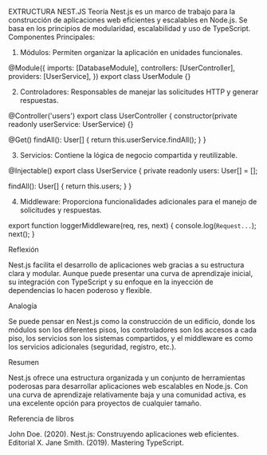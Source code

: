 EXTRUCTURA NEST.JS
Teoría
Nest.js es un marco de trabajo para la construcción de aplicaciones web eficientes y escalables en Node.js. Se basa en los principios de modularidad, escalabilidad y uso de TypeScript.
Componentes Principales:
1.	Módulos: Permiten organizar la aplicación en unidades funcionales.

@Module({
imports: [DatabaseModule],
controllers: [UserController],
providers: [UserService],
})
export class UserModule {}


2.	Controladores: Responsables de manejar las solicitudes HTTP y generar respuestas.

@Controller('users')
export class UserController {
constructor(private readonly userService: UserService) {}

@Get()
findAll(): User[] {
return this.userService.findAll();
}
}


3.	Servicios: Contiene la lógica de negocio compartida y reutilizable.

@Injectable()
export class UserService {
private readonly users: User[] = [];

findAll(): User[] {
return this.users;
  }
}

4.	Middleware: Proporciona funcionalidades adicionales para el manejo de solicitudes y respuestas.

export function loggerMiddleware(req, res, next) {
console.log(`Request...`);
next();
}
  

Reflexión

Nest.js facilita el desarrollo de aplicaciones web gracias a su estructura clara y modular. Aunque puede presentar una curva de aprendizaje inicial, su integración con TypeScript y su enfoque en la inyección de dependencias lo hacen poderoso y flexible.

Analogía

Se puede  pensar en Nest.js como la construcción de un edificio, donde los módulos son los diferentes pisos, los controladores son los accesos a cada piso, los servicios son los sistemas compartidos, y el middleware es como los servicios adicionales (seguridad, registro, etc.).

Resumen

Nest.js ofrece una estructura organizada y un conjunto de herramientas poderosas para desarrollar aplicaciones web escalables en Node.js. Con una curva de aprendizaje relativamente baja y una comunidad activa, es una excelente opción para proyectos de cualquier tamaño.

Referencia de libros

John Doe. (2020). Nest.js: Construyendo aplicaciones web eficientes. Editorial X.
Jane Smith. (2019). Mastering TypeScript.


